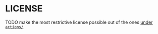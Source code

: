 # LICENSE

TODO make the most restrictive license possible out of the ones [under `actions/`](.github/actions/)

